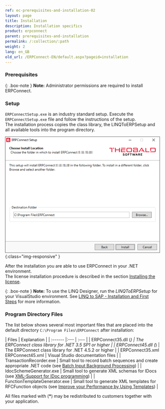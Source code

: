 ```yaml
---
ref: ec-prerequisites-and-installation-02
layout: page
title: Installation
description: Installation specifics
product: erpconnect
parent: prerequisites-and-installation
permalink: /:collection/:path
weight: 2
lang: en_GB
old_url: /ERPConnect-EN/default.aspx?pageid=installation
---
```


### Prerequisites

{: .box-note }
**Note:** Administrator permissions are required to install ERPConnect.

### Setup

`ERPConnectSetup.exe` is an industry standard setup. Execute the `ERPConnectSetup.exe` file and follow the instructions of the setup. <br>
The installation process copies the class library, the LINQToERPSetup and all available tools into the program directory.

![ERPConnect_Setup](/img/content/erpconnect/ERPConnect_Setup.png){:class="img-responsive" }

After the installation you are able to use ERPConnect in your .NET environment.<br>
The license installation procedure is described in the section [Installing the license](./licensing).

{: .box-note }
**Note:** To use the LINQ Designer, run the *LINQToERPSetup* for your VisualStudio environment. 
See [LINQ to SAP - Installation and First Steps](../linq-to-sap/installation-and-first-steps) for more information.


### Program Directory Files
The list below shows several most important files that are placed into the default directory ``C:\Program Files\ERPConnect`` after installation:

| Files | Explanation |
| :------ |:--- | :--- |
| ERPConnect35.dll (<b>*</b>) | The ERPConnect class library for .NET 3.5 SP1 or higher |
| ERPConnect45.dll (<b>*</b>) | The ERPConnect class library for .NET 4.5.2 or higher |
| ERPConnect35.xml  ERPConnect45.xml | Visual Studio documentation files |
| TransactionRecorder.exe | Small tool to record batch sequences and create appropriate .NET code (see [Batch Input Background Processing](../special-classes/managing-and-executing-transactions-the-class-transaction)) |
| IdocSchemeGenerator.exe | Small tool to generate XML schemas for IDocs (see [XML-Support for IDoc programming](../receiving-and-sending-idocs/xml-support-for-idoc-programming)) |
| FunctionTemplateGenerator.exe | Small tool to generate XML templates for RFCFunction objects (see [Improve your Performance by Using Templates](../calling-bapis-and-function-modules/improve-your-performance-by-using-templates)) |

All files marked with (<b>*</b>) may be redistributed to customers together with your application.  

 
